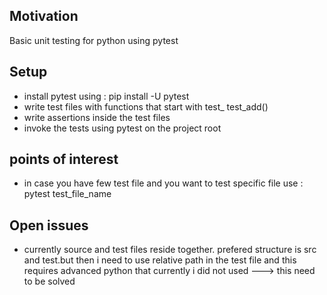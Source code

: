 <h2>Motivation</h2>
Basic unit testing for python using pytest

<h2>Setup</h2>
<ul>
<li>install pytest using : pip install -U pytest</li>
<li>write test files with functions that start with test_ test_add()</li>
<li>write assertions inside the test files</li>
<li>invoke the tests using pytest on the project root</li>
</ul>

<h2>points of interest</h2>
<ul>
<li>in case you have few test file and you want to test specific file use : pytest test_file_name </li>
</ul>

<h2>Open issues</h2>
<ul>
<li>currently source and test files reside together. prefered structure is src and test.but then i need to use relative path in the test file and this requires advanced python that currently i did not used ---> this need to be solved</li>
</ul>
